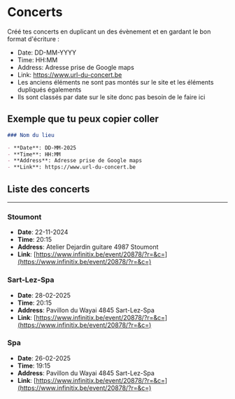 # Concerts
Créé tes concerts en duplicant un des évènement et en gardant le bon format d'écriture :

- Date: DD-MM-YYYY
- Time: HH:MM
- Address: Adresse prise de Google maps
- Link: https://www.url-du-concert.be
- Les anciens éléments ne sont pas montés sur le site et les éléments dupliqués égalements
- Ils sont classés par date sur le site donc pas besoin de le faire ici
  
## Exemple que tu peux copier coller

<!-- as code -->
```markdown
### Nom du lieu

- **Date**: DD-MM-2025
- **Time**: HH:MM
- **Address**: Adresse prise de Google maps
- **Link**: https://www.url-du-concert.be
```

## Liste des concerts
  
---

### Stoumont

- **Date**: 22-11-2024
- **Time**: 20:15
- **Address**: Atelier Dejardin guitare 4987 Stoumont
- **Link**: [https://www.infinitix.be/event/20878/?r=&c=](https://www.infinitix.be/event/20878/?r=&c=)

### Sart-Lez-Spa

- **Date**: 28-02-2025
- **Time**: 20:15
- **Address**: Pavillon du Wayai 4845 Sart-Lez-Spa
- **Link**: [https://www.infinitix.be/event/20878/?r=&c=](https://www.infinitix.be/event/20878/?r=&c=)

### Spa

- **Date**: 26-02-2025
- **Time**: 19:15
- **Address**: Pavillon du Wayai 4845 Sart-Lez-Spa
- **Link**: [https://www.infinitix.be/event/20878/?r=&c=](https://www.infinitix.be/event/20878/?r=&c=)
